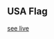 ## USA Flag
<a href="https://rahil-eng.github.io/Mini-html-css-projects/USA flag" target="_blank">see live</a>
